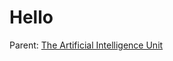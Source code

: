 # Hello

Parent: [The Artificial Intelligence Unit](https://github.com/theartificialintelligenceunit)

<br>
<br>

<br>
<br>

<br>
<br>

<br>
<br>

<!--

<details><summary><b>Jots</b></summary>
  
<h3>BACKEND</h3>
Thus far:
<ul>
  <li>configurations: Records data & modelling configurations.</li>
  <li>iac: Infrastructure as code scripts.</li>
</ul>

<h3>STATE MACHINES</h3>
Will include:
<ul>
  <li><b>data</b>: [daily]<br>A data acquisition module</li>
  <li><b>sandbox</b>: [daily]<br>A forecasting module</li>
</ul>
</details>

-->

<!--

## Hi there 👋

**Here are some ideas to get you started:**

🙋‍♀️ A short introduction - what is your organization all about?
🌈 Contribution guidelines - how can the community get involved?
👩‍💻 Useful resources - where can the community find your docs? Is there anything else the community should know?
🍿 Fun facts - what does your team eat for breakfast?
🧙 Remember, you can do mighty things with the power of [Markdown](https://docs.github.com/github/writing-on-github/getting-started-with-writing-and-formatting-on-github/basic-writing-and-formatting-syntax)
-->
